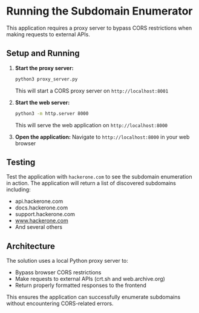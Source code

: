# Running the Subdomain Enumerator

This application requires a proxy server to bypass CORS restrictions when making requests to external APIs.

## Setup and Running

1. **Start the proxy server:**
   ```bash
   python3 proxy_server.py
   ```
   This will start a CORS proxy server on `http://localhost:8001`

2. **Start the web server:**
   ```bash
   python3 -m http.server 8000
   ```
   This will serve the web application on `http://localhost:8000`

3. **Open the application:**
   Navigate to `http://localhost:8000` in your web browser

## Testing

Test the application with `hackerone.com` to see the subdomain enumeration in action. The application will return a list of discovered subdomains including:
- api.hackerone.com
- docs.hackerone.com
- support.hackerone.com
- www.hackerone.com
- And several others

## Architecture

The solution uses a local Python proxy server to:
- Bypass browser CORS restrictions
- Make requests to external APIs (crt.sh and web.archive.org)
- Return properly formatted responses to the frontend

This ensures the application can successfully enumerate subdomains without encountering CORS-related errors.